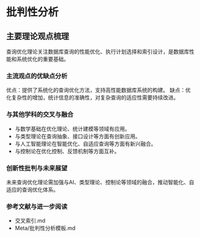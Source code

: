 # 批判性分析

## 主要理论观点梳理

查询优化理论关注数据库查询的性能优化、执行计划选择和索引设计，是数据库性能和系统优化的重要基础。

### 主流观点的优缺点分析

优点：提供了系统化的查询优化方法，支持高性能数据库系统的构建。
缺点：优化复杂性的增加，统计信息的准确性，对复杂查询的适应性需要持续改进。

### 与其他学科的交叉与融合

- 与数学基础在优化理论、统计建模等领域有应用。
- 与类型理论在查询抽象、接口设计等方面有创新应用。
- 与人工智能理论在智能优化、自适应查询等方面有新兴融合。
- 与控制论在优化控制、反馈机制等方面互补。

### 创新性批判与未来展望

未来查询优化理论需加强与AI、类型理论、控制论等领域的融合，推动智能化、自适应的查询优化体系。

### 参考文献与进一步阅读

- 交叉索引.md
- Meta/批判性分析模板.md
